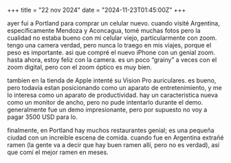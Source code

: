 +++
title = "22 nov 2024"
date = "2024-11-23T01:45:00Z"
+++

ayer fui a Portland para comprar un celular nuevo. cuando visité Argentina, específicamente Mendoza y Aconcagua, tomé muchas fotos pero la cualidad no estaba bueno con mi celular viejo, particularmente con zoom. tengo una camera verdad, pero nunca lo traego en mis viajes, porque el peso es importante. asi que compré el nuevo iPhone con un genial zoom. hasta ahora, estoy feliz con la camera. es un poco “grainy” a veces con el zoom digital, pero con el zoom óptico es muy bien.

tambien en la tienda de Apple intenté su Vision Pro auriculares. es bueno, pero todavía estan posicionando como un aparato de entretenimiento, y me lo interesa como un aparato de productividad. hay un caracteristica nueva como un monitor de ancho, pero no pude intentarlo durante el demo. generalmente fue un demo impresionante, pero por supuesto no voy a pagar 3500 USD para lo.

finalmente, en Portland hay muchos restaurantes genial; es una pequeña ciudad con un increible escena de comida. cuando fue en Argentina extrañé ramen (la gente va a decir que hay buen ramen allí, pero no es verdad), así que comí el mejor ramen en meses.
